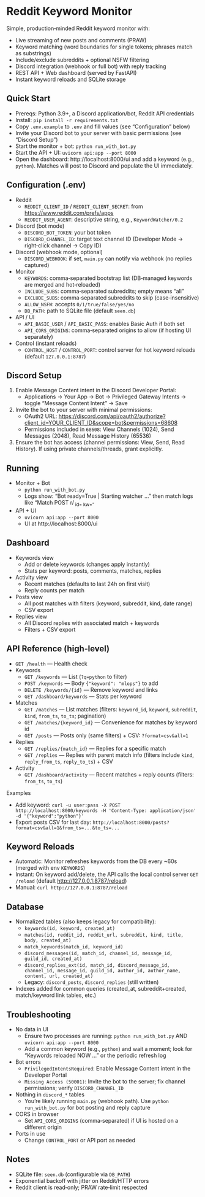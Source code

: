 # Reddit Keyword Monitor

Simple, production‑minded Reddit keyword monitor with:
- Live streaming of new posts and comments (PRAW)
- Keyword matching (word boundaries for single tokens; phrases match as substrings)
- Include/exclude subreddits + optional NSFW filtering
- Discord integration (webhook or full bot) with reply tracking
- REST API + Web dashboard (served by FastAPI)
- Instant keyword reloads and SQLite storage

## Quick Start
- Prereqs: Python 3.9+, a Discord application/bot, Reddit API credentials
- Install: `pip install -r requirements.txt`
- Copy `.env.example` to `.env` and fill values (see “Configuration” below)
- Invite your Discord bot to your server with basic permissions (see “Discord Setup”)
- Start the monitor + bot: `python run_with_bot.py`
- Start the API + UI: `uvicorn api:app --port 8000`
- Open the dashboard: http://localhost:8000/ui and add a keyword (e.g., `python`). Matches will post to Discord and populate the UI immediately.

## Configuration (.env)
- Reddit
  - `REDDIT_CLIENT_ID` / `REDDIT_CLIENT_SECRET`: from https://www.reddit.com/prefs/apps
  - `REDDIT_USER_AGENT`: descriptive string, e.g., `KeywordWatcher/0.2`
- Discord (bot mode)
  - `DISCORD_BOT_TOKEN`: your bot token
  - `DISCORD_CHANNEL_ID`: target text channel ID (Developer Mode → right‑click channel → Copy ID)
- Discord (webhook mode, optional)
  - `DISCORD_WEBHOOK`: if set, `main.py` can notify via webhook (no replies captured)
- Monitor
  - `KEYWORDS`: comma‑separated bootstrap list (DB‑managed keywords are merged and hot‑reloaded)
  - `INCLUDE_SUBS`: comma‑separated subreddits; empty means “all”
  - `EXCLUDE_SUBS`: comma‑separated subreddits to skip (case‑insensitive)
  - `ALLOW_NSFW`: accepts `0/1/true/false/yes/no`
  - `DB_PATH`: path to SQLite file (default `seen.db`)
- API / UI
  - `API_BASIC_USER` / `API_BASIC_PASS`: enables Basic Auth if both set
  - `API_CORS_ORIGINS`: comma‑separated origins to allow (if hosting UI separately)
- Control (instant reloads)
  - `CONTROL_HOST` / `CONTROL_PORT`: control server for hot keyword reloads (default `127.0.0.1:8787`)

## Discord Setup
1) Enable Message Content intent in the Discord Developer Portal:
   - Applications → Your App → Bot → Privileged Gateway Intents → toggle “Message Content Intent” → Save
2) Invite the bot to your server with minimal permissions:
   - OAuth2 URL: https://discord.com/api/oauth2/authorize?client_id=YOUR_CLIENT_ID&scope=bot&permissions=68608
   - Permissions included in `68608`: View Channels (1024), Send Messages (2048), Read Message History (65536)
3) Ensure the bot has access (channel permissions: View, Send, Read History). If using private channels/threads, grant explicitly.

## Running
- Monitor + Bot
  - `python run_with_bot.py`
  - Logs show: “Bot ready=True | Starting watcher …” then match logs like “Match POST r/<sub> id=<id> kw=<keywords>”
- API + UI
  - `uvicorn api:app --port 8000`
  - UI at http://localhost:8000/ui

## Dashboard
- Keywords view
  - Add or delete keywords (changes apply instantly)
  - Stats per keyword: posts, comments, matches, replies
- Activity view
  - Recent matches (defaults to last 24h on first visit)
  - Reply counts per match
- Posts view
  - All post matches with filters (keyword, subreddit, kind, date range)
  - CSV export
- Replies view
  - All Discord replies with associated match + keywords
  - Filters + CSV export

## API Reference (high‑level)
- `GET /health` — Health check
- Keywords
  - `GET /keywords` — List (`?q=python` to filter)
  - `POST /keywords` — Body `{"keyword": "mlops"}` to add
  - `DELETE /keywords/{id}` — Remove keyword and links
  - `GET /dashboard/keywords` — Stats per keyword
- Matches
  - `GET /matches` — List matches (filters: `keyword_id`, `keyword`, `subreddit`, `kind`, `from_ts`, `to_ts`; pagination)
  - `GET /matches/{keyword_id}` — Convenience for matches by keyword id
  - `GET /posts` — Posts only (same filters) + CSV: `?format=csv&all=1`
- Replies
  - `GET /replies/{match_id}` — Replies for a specific match
  - `GET /replies` — Replies with parent match info (filters include `kind`, `reply_from_ts`, `reply_to_ts`) + CSV
- Activity
  - `GET /dashboard/activity` — Recent matches + reply counts (filters: `from_ts`, `to_ts`)

Examples
- Add keyword: `curl -u user:pass -X POST http://localhost:8000/keywords -H 'Content-Type: application/json' -d '{"keyword":"python"}'`
- Export posts CSV for last day: `http://localhost:8000/posts?format=csv&all=1&from_ts=...&to_ts=...`

## Keyword Reloads
- Automatic: Monitor refreshes keywords from the DB every ~60s (merged with env `KEYWORDS`)
- Instant: On keyword add/delete, the API calls the local control server `GET /reload` (default http://127.0.0.1:8787/reload)
- Manual: `curl http://127.0.0.1:8787/reload`

## Database
- Normalized tables (also keeps legacy for compatibility):
  - `keywords(id, keyword, created_at)`
  - `matches(id, reddit_id, reddit_url, subreddit, kind, title, body, created_at)`
  - `match_keywords(match_id, keyword_id)`
  - `discord_messages(id, match_id, channel_id, message_id, guild_id, created_at)`
  - `discord_replies_ext(id, match_id, discord_message_id, channel_id, message_id, guild_id, author_id, author_name, content, url, created_at)`
  - Legacy: `discord_posts`, `discord_replies` (still written)
- Indexes added for common queries (created_at, subreddit+created, match/keyword link tables, etc.)

## Troubleshooting
- No data in UI
  - Ensure two processes are running: `python run_with_bot.py` AND `uvicorn api:app --port 8000`
  - Add a common keyword (e.g., `python`) and wait a moment; look for “Keywords reloaded NOW …” or the periodic refresh log
- Bot errors
  - `PrivilegedIntentsRequired`: Enable Message Content intent in the Developer Portal
  - `Missing Access (50001)`: Invite the bot to the server; fix channel permissions; verify `DISCORD_CHANNEL_ID`
- Nothing in `discord_*` tables
  - You’re likely running `main.py` (webhook path). Use `python run_with_bot.py` for bot posting and reply capture
- CORS in browser
  - Set `API_CORS_ORIGINS` (comma‑separated) if UI is hosted on a different origin
- Ports in use
  - Change `CONTROL_PORT` or API port as needed

## Notes
- SQLite file: `seen.db` (configurable via `DB_PATH`)
- Exponential backoff with jitter on Reddit/HTTP errors
- Reddit client is read‑only; PRAW rate‑limit respected
